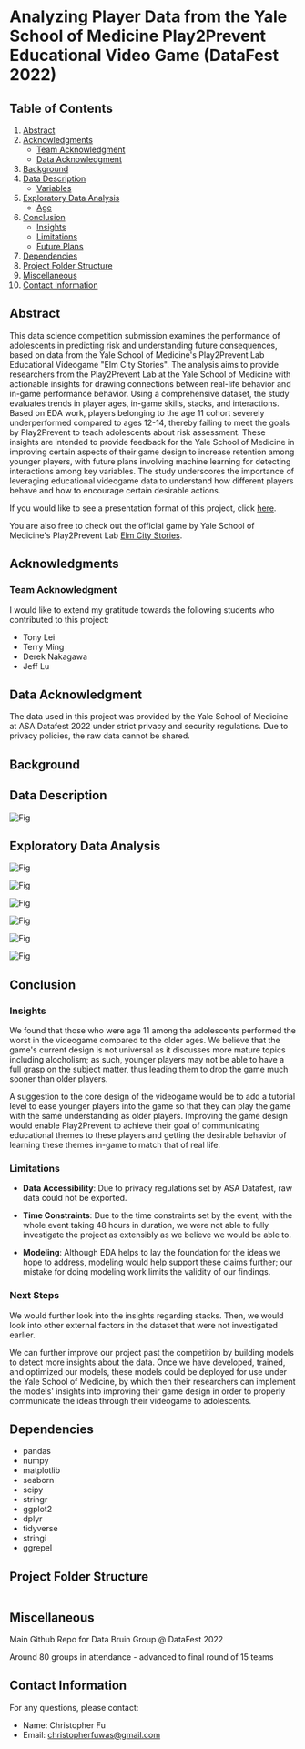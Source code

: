 # Analyzing Player Data from the Yale School of Medicine Play2Prevent Educational Video Game (DataFest 2022)

## Table of Contents

1. [Abstract](#abstract)
2. [Acknowledgments](#acknowledgments)
   - [Team Acknowledgment](#team-acknowledgment)
   - [Data Acknowledgment](#data-acknowledgment)
3. [Background](#background)
4. [Data Description](#data-description)
   - [Variables](#variables)
5. [Exploratory Data Analysis](#exploratory-data-analysis)
   - [Age](#exploratory-data-analysis-age)
6. [Conclusion](#conclusion)
   - [Insights](#insights)
   - [Limitations](#limitations)
   - [Future Plans](#future-plans)
7. [Dependencies](#dependencies)
8. [Project Folder Structure](#project-folder-structure)
9. [Miscellaneous](#miscellaneous)
10. [Contact Information](#contact-information)

## Abstract

This data science competition submission examines the performance of adolescents in predicting risk and understanding future consequences, based on data from the Yale School of Medicine's Play2Prevent Lab Educational Videogame "Elm City Stories". The analysis aims to provide researchers from the Play2Prevent Lab at the Yale School of Medicine with actionable insights for drawing connections between real-life behavior and in-game performance behavior. Using a comprehensive dataset, the study evaluates trends in player ages, in-game skills, stacks, and interactions. Based on EDA work, players belonging to the age 11 cohort severely underperformed compared to ages 12-14, thereby failing to meet the goals by Play2Prevent to teach adolescents about risk assessment. These insights are intended to provide feedback for the Yale School of Medicine in improving certain aspects of their game design to increase retention among younger players, with future plans involving machine learning for detecting interactions among key variables. The study underscores the importance of leveraging educational videogame data to understand how different players behave and how to encourage certain desirable actions.

If you would like to see a presentation format of this project, click [here](C3Data%20Bruin%20Group.pdf).

You are also free to check out the official game by Yale School of Medicine's Play2Prevent Lab [Elm City Stories](https://schellgames.com/portfolio/playforward-elm-city-stories).

## Acknowledgments

### Team Acknowledgment

I would like to extend my gratitude towards the following students who contributed to this project:

- Tony Lei
- Terry Ming
- Derek Nakagawa
- Jeff Lu

## Data Acknowledgment

The data used in this project was provided by the Yale School of Medicine at ASA Datafest 2022 under strict privacy and security regulations. Due to privacy policies, the raw data cannot be shared.

## Background

## Data Description

![Fig](images/DatasetHead.png)

## Exploratory Data Analysis

![Fig](images/AgevInteraction.png)

![Fig](images/AgevStar.png)

![Fig](images/Stack.png)

![Fig](images/Refusal%20Skill%20Over%20Time%20By%20Age.png)

![Fig](images/Refusal_Scores_Test_Graph.png)

![Fig](images/Skill%20Levels%20Over%20Time%20By%20Age.png)

## Conclusion

### Insights

We found that those who were age 11 among the adolescents performed the worst in the videogame compared to the older ages. We believe that the game's current design is not universal as it discusses more mature topics including alocholism; as such, younger players may not be able to have a full grasp on the subject matter, thus leading them to drop the game much sooner than older players.

A suggestion to the core design of the videogame would be to add a tutorial level to ease younger players into the game so that they can play the game with the same understanding as older players. Improving the game design would enable Play2Prevent to achieve their goal of communicating educational themes to these players and getting the desirable behavior of learning these themes in-game to match that of real life.

### Limitations

- **Data Accessibility**: Due to privacy regulations set by ASA Datafest, raw data could not be exported.

- **Time Constraints**: Due to the time constraints set by the event, with the whole event taking 48 hours in duration, we were not able to fully investigate the project as extensibly as we believe we would be able to.

- **Modeling**: Although EDA helps to lay the foundation for the ideas we hope to address, modeling would help support these claims further; our mistake for doing modeling work limits the validity of our findings.

### Next Steps

We would further look into the insights regarding stacks. Then, we would look into other external factors in the dataset that were not investigated earlier.

We can further improve our project past the competition by building models to detect more insights about the data. Once we have developed, trained, and optimized our models, these models could be deployed for use under the Yale School of Medicine, by which then their researchers can implement the models' insights into improving their game design in order to properly communicate the ideas through their videogame to adolescents.

## Dependencies

- pandas
- numpy
- matplotlib
- seaborn
- scipy
- stringr
- ggplot2
- dplyr
- tidyverse
- stringi
- ggrepel

## Project Folder Structure

```plaintext

```

## Miscellaneous 

Main Github Repo for Data Bruin Group @ DataFest 2022

Around 80 groups in attendance - advanced to final round of 15 teams

## Contact Information

For any questions, please contact:

- Name: Christopher Fu
- Email: christopherfuwas@gmail.com
